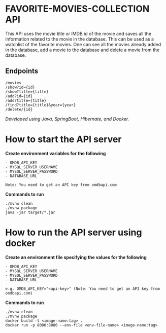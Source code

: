 # FAVORITE-MOVIES-COLLECTION API

This API uses the movie title or IMDB id of the movie and saves all the information related to the movie in the database. This can be used as a watchlist of the favorite movies. One can see all the movies already added in the database, add a movie to the database and delete a movie from the database.

## Endpoints
```
/movies
/show?id={id}
/show?title={title}
/add?id={id}
/add?title={title}
/find?title={title}&year={year}
/delete/{id}
```

*Developed using Java, SpringBoot, Hibernate, and Docker.*

# How to start the API server

**Create environment variables for the following**
```
- OMDB_API_KEY
- MYSQL_SERVER_USERNAME
- MYSQL_SERVER_PASSWORD
- DATABASE_URL

Note: You need to get an API key from omdbapi.com
```

**Commands to run**
```
./mvnw clean
./mvnw package
java -jar target/*.jar
```

# How to run the API server using docker

**Create an environment file specifying the values for the following**
```
- OMDB_API_KEY
- MYSQL_SERVER_USERNAME
- MYSQL_SERVER_PASSWORD
- DATABASE_URL

e.g. OMDB_API_KEY="<api-key>" (Note: You need to get an API key from omdbapi.com)
```

**Commands to run**
```
./mvnw clean
./mvnw package
docker build -t <image-name:tag> .
docker run -p 8080:8080 --env-file <env-file-name> <image-name:tag>
```